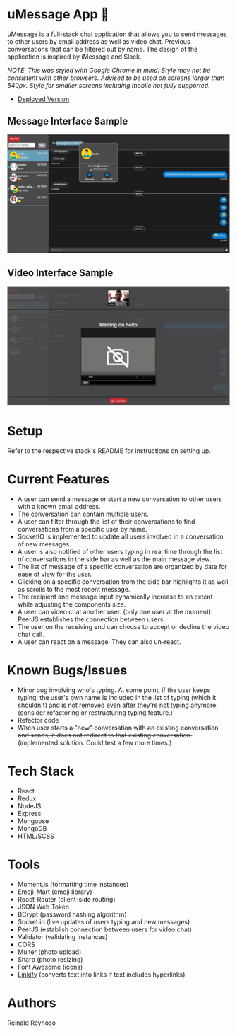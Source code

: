 # uMessage App 📱

uMessage is a full-stack chat application that allows you to send messages to other users by email address as well as video chat. Previous conversations that can be filtered out by name. The design of the application is inspired by iMessage and Slack. 

*NOTE: This was styled with Google Chrome in mind. Style may not be consistent with other browsers. Advised to be used on screens larger than 540px. Style for smaller screens including mobile not fully supported.*

* [Deployed Version](https://umessenger-frontend.herokuapp.com/)

## Message Interface Sample

![Image of Message](frontend/public/sample-image/message-sample.png)

## Video Interface Sample

![Image of Video](frontend/public/sample-image/video-sample.png)

# Setup

Refer to the respective stack's README for instructions on setting up.

# Current Features

* A user can send a message or start a new conversation to other users with a known email address. 
* The conversation can contain multiple users.
* A user can filter through the list of their conversations to find conversations from a specific user by name.
* SocketIO is implemented to update all users involved in a conversation of new messages.
* A user is also notified of other users typing in real time through the list of conversations in the side bar as well as the main message view.
* The list of message of a specific conversation are organized by date for ease of view for the user.
* Clicking on a specific conversation from the side bar highlights it as well as scrolls to the most recent message.
* The recipient and message input dynamically increase to an extent while adjusting the components size.
* A user can video chat another user. (only one user at the moment). PeerJS establishes the connection between users.
* The user on the receiving end can choose to accept or decline the video chat call.
* A user can react on a message. They can also un-react.

# Known Bugs/Issues
* Minor bug involving who's typing. At some point, if the user keeps typing, the user's own name is included in the list of typing (which it shouldn't) and is not removed even after they're not typing anymore. (consider refactoring or restructuring typing feature.)
* Refactor code
* ~~When user starts a "new" conversation with an existing conversation and sends, it does not redirect to that existing conversation.~~ (implemented solution. Could test a few more times.)

# Tech Stack

* React
* Redux
* NodeJS
* Express
* Mongoose
* MongoDB
* HTML/SCSS

# Tools

* Moment.js (formatting time instances)
* Emoji-Mart (emoji library)
* React-Router (client-side routing)
* JSON Web Token 
* BCrypt (password hashing algorithm)
* Socket.io (live updates of users typing and new messages) 
* PeerJS (establish connection between users for video chat)
* Validator (validating instances)
* CORS
* Multer (photo upload)
* Sharp (photo resizing)
* Font Awesome (icons)
* [Linkify](https://soapbox.github.io/linkifyjs/docs/linkify-react.html) (converts text into links if text includes hyperlinks)

# Authors
Reinald Reynoso